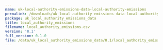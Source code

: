 ```yaml
---
name: uk-local-authority-emissions-data-local-authority-emissions
permalink: /downloads/uk-local-authority-emissions-data-local-authority-emissions/0_1
package: uk_local_authority_emissions_data
title: local_authority_emissions
filename: local_authority_emissions.csv
version: '0.1'
full_version: 0.1.0
file: /data/uk_local_authority_emissions_data/0.1/local_authority_emissions.csv
---
```

